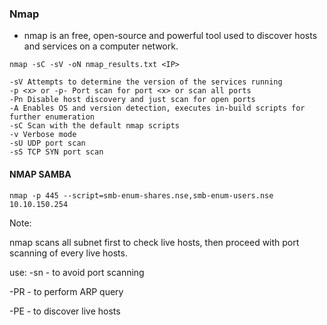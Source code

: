 ### Nmap

- nmap is an free, open-source and powerful tool used to discover hosts and services on a computer network.

```
nmap -sC -sV -oN nmap_results.txt <IP>
```

```
-sV Attempts to determine the version of the services running
-p <x> or -p- Port scan for port <x> or scan all ports
-Pn Disable host discovery and just scan for open ports
-A Enables OS and version detection, executes in-build scripts for further enumeration 
-sC Scan with the default nmap scripts
-v Verbose mode
-sU UDP port scan
-sS TCP SYN port scan
```

#### NMAP SAMBA

`nmap -p 445 --script=smb-enum-shares.nse,smb-enum-users.nse 10.10.150.254`

Note:

nmap scans all subnet first to check live hosts, then proceed with port scanning of every live hosts.

use:
-sn - to avoid port scanning

-PR - to perform ARP query

-PE - to discover live hosts


